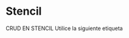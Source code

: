 # Stencil
CRUD EN STENCIL 
Utilice la siguiente etiqueta

<tipo-deporte-table api-url="http://localhost:3004/tipos_deportes"></tipo-deporte-table>